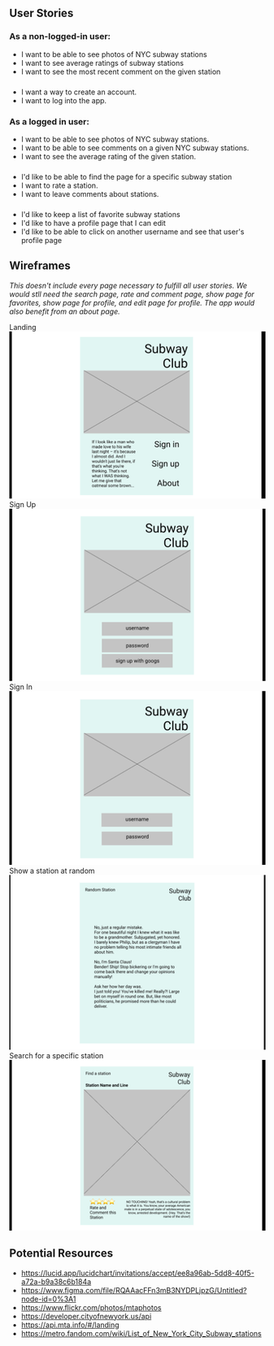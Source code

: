## User Stories

### As a non-logged-in user:
* I want to be able to see photos of NYC subway stations
* I want to see average ratings of subway stations
* I want to see the most recent comment on the given station
###
* I want a way to create an account.
* I want to log into the app.


### As a logged in user:
* I want to be able to see photos of NYC subway stations.
* I want to be able to see comments on a given NYC subway stations.
* I want to see the average rating of the given station.
###
* I'd like to be able to find the page for a specific subway station
* I want to rate a station.
* I want to leave comments about stations.
###
* I'd like to keep a list of favorite subway stations
* I'd like to have a profile page that I can edit
* I'd like to be able to click on another username and see that user's profile page


## Wireframes
*This doesn't include every page necessary to fulfill all user stories. We would stll need the search page, rate and comment page, show page for favorites, show page for profile, and edit page for profile. The app would also benefit from an about page.*

Landing
![Home](https://github.com/egrivalsky/subway-club/blob/main/home.png?raw=true)
Sign Up
![Sign Up](https://github.com/egrivalsky/subway-club/blob/main/sign-up.png?raw=true)
Sign In
![Sign In](https://github.com/egrivalsky/subway-club/blob/main/sign-in.png?raw=true)
Show a station at random
![Randome Station](https://github.com/egrivalsky/subway-club/blob/main/random-station.png?raw=true)
Search for a specific station
![Landing](https://github.com/egrivalsky/subway-club/blob/main/find-station.png?raw=true)

## Potential Resources
* https://lucid.app/lucidchart/invitations/accept/ee8a96ab-5dd8-40f5-a72a-b9a38c6b184a
* https://www.figma.com/file/RQAAacFFn3mB3NYDPLjpzG/Untitled?node-id=0%3A1
* https://www.flickr.com/photos/mtaphotos
* https://developer.cityofnewyork.us/api
* https://api.mta.info/#/landing
* https://metro.fandom.com/wiki/List_of_New_York_City_Subway_stations
